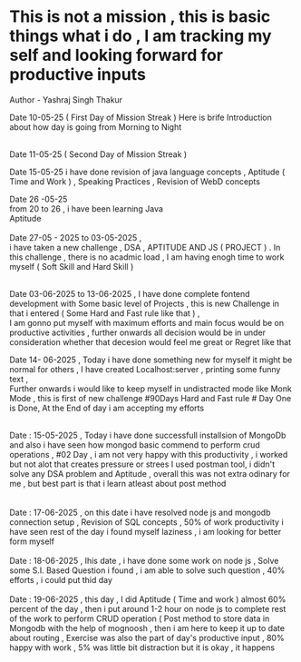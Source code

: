 # This is not a mission , this is basic  things  what i do ,  I am tracking my self and looking forward for productive inputs 
Author - Yashraj Singh Thakur 

Date 10-05-25 ( First Day of Mission Streak )
Here is brife Introduction about how day is going 
from  Morning to Night 

<br>
Date 11-05-25 ( Second Day of Mission Streak ) 
<br>

Date 15-05-25
i have done revision of java language concepts , Aptitude ( Time and Work ) , Speaking Practices  , Revision of WebD concepts 
<br>

Date 26 -05-25 
<br>
from 20 to 26  , i have been learning  Java 
<br>
Aptitude   
<br>
Date  27-05 - 2025 to 03-05-2025  , 
<br>
i have taken a new challenge  ,  DSA , APTITUDE AND  JS ( PROJECT ) . 
In this challenge , there is no acadmic load , I am having enogh time to work myself ( Soft Skill and Hard Skill )  
<br>

Date 03-06-2025 to 13-06-2025  , I have done complete fontend  development  with Some basic level of Projects ,  this is new Challenge  in that  i entered  ( Some Hard and Fast rule like that )  , 
<br>
I am gonno put myself with maximum  efforts  and  main focus would be on productive activities , further onwards all decision would be  in under consideration whether that decesion would feel me great or Regret like that 
<br>

Date 14- 06-2025  , Today i have done something new for myself it might be normal for others , I have created Localhost:server , printing some funny text , 
<br>
Further onwards i would like to keep myself in undistracted mode like Monk Mode , this  is first of new challenge  #90Days Hard and Fast rule # Day One is Done, At the End of day i am accepting my efforts 



<br>
Date : 15-05-2025 , Today  i have done  successfull installsion of MongoDb and also i have seen how mongod basic commend to perform crud operations , 
#02  Day , i am not very happy with this productivity , i worked but not alot that creates pressure or strees 
I used postman tool, i didn't solve any DSA problem and Aptitude , overall this was not extra odinary for me , but best part is that i learn atleast about post method 
<br>
<br>

 <br>
 Date : 17-06-2025  , on this date i have resolved node js and mongodb connection setup , Revision of SQL  concepts  , 50% of work productivity i have seen  rest of the day i found myself laziness , i am looking for better form myself 

<br>


<br>
Date : 18-06-2025 , Ihis date , i have done some work on node js , Solve some  S.I. Based Question  i found , i am able to solve such question , 40% efforts  , i could put thid day 
<br>

<br>
Date : 19-06-2025 , this day , I did Aptitude ( Time and work ) almost 60% percent of the day , then i put around 1-2 hour on node js to complete rest of the work to 
perform CRUD operation ( Post method to store data in Mongodb with the help of mognoosh , then i am here to keep it up to date about routing , Exercise was also the part 
of day's productive input , 80%  happy with work , 5% was little bit distraction but it is okay , it happens 

   
